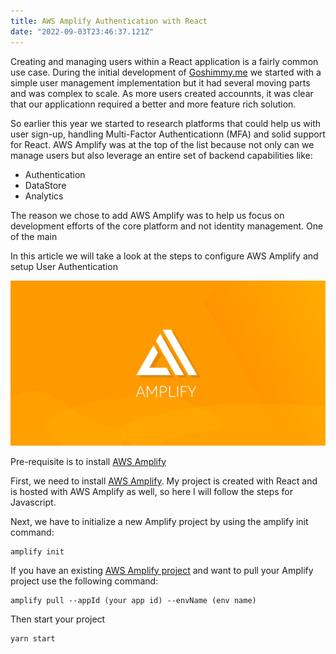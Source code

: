 ```yaml
---
title: AWS Amplify Authentication with React
date: "2022-09-03T23:46:37.121Z"
---
```


Creating and managing users within a React application is a fairly common use case.  During the initial development of [Goshimmy.me](https://www.goshimmy.me) we started with a simple user management implementation but it had several moving parts and was complex to scale.  As more users created accounnts, it was clear that our applicationn required a better and more feature rich solution.

So earlier this year we started to research platforms that could help us with user sign-up, handling Multi-Factor Authenticationn (MFA) and solid support for React.  AWS Amplify was at the top of the list because not only can we manage users but also leverage an entire set of backend capabilities like:

* Authentication
* DataStore
* Analytics

The reason we chose to add AWS Amplify was to help us focus on development efforts of the core platform and not identity management.   One of the main

In this article we will take a look at the steps to configure AWS Amplify and setup User Authentication

![AWS Amplify](./aws-amplify.jpeg "AWS Amplify")

Pre-requisite is to install [AWS Amplify](https://docs.amplify.aws/cli/start/install/)


First, we need to install [AWS Amplify](https://docs.amplify.aws/lib/auth/getting-started/q/platform/js/).  My project is created with React and is hosted with AWS Amplify as well, so here I will follow the steps for Javascript.

Next, we have to initialize a new Amplify project by using the amplify init command:

```
amplify init
```

If you have an existing [AWS Amplify project](https://docs.amplify.aws/cli/start/install/#option-2-follow-the-instructions) and want to pull your Amplify project use the following command:

``` 
amplify pull --appId (your app id) --envName (env name)
```

Then start your project
```
yarn start
```